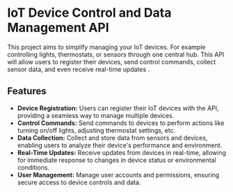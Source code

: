 # IoT Device Control and Data Management API

This project aims to simplify managing your IoT devices.
For example controlling lights, thermostats, or sensors through one central hub. This API will allow users to register their devices, send control commands, collect sensor data, and even receive real-time updates .

## Features

- **Device Registration:** Users can register their IoT devices with the API, providing a seamless way to manage multiple devices.
- **Control Commands:** Send commands to devices to perform actions like turning on/off lights, adjusting thermostat settings, etc.
- **Data Collection:** Collect and store data from sensors and devices, enabling users to analyze their device's performance and environment.
- **Real-Time Updates:** Receive updates from devices in real-time, allowing for immediate response to changes in device status or environmental conditions.
- **User Management:** Manage user accounts and permissions, ensuring secure access to device controls and data.

